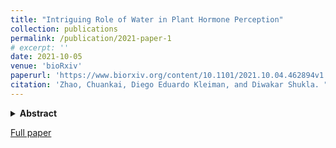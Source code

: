```yaml
---
title: "Intriguing Role of Water in Plant Hormone Perception"
collection: publications
permalink: /publication/2021-paper-1
# excerpt: ''
date: 2021-10-05
venue: 'bioRxiv'
paperurl: 'https://www.biorxiv.org/content/10.1101/2021.10.04.462894v1.full'
citation: 'Zhao, Chuankai, Diego Eduardo Kleiman, and Diwakar Shukla. "Intriguing Role of Water in Plant Hormone Perception." bioRxiv (2021).'
---
```


<details>
	<summary> <b>Abstract</b> </summary>

Plant hormones are small molecules that regulate plant growth, development, and responses to biotic and abiotic stresses. Plant hormones are specifically recognized by the binding site of their receptors. In this work, we investigated the role of water displacement and reorganization at the binding site of plant receptors on the binding of eight classes of phytohormones (auxin, jasmonate, gibberellin, strigolactone, brassinosteroid, cytokinin, salicylic acid, and abscisic acid) using extensive molecular dynamics simulations and inhomogeneous solvation theory. Our findings demonstrated that displacement of water molecules by phytohormones contributes to free energy of binding via entropy gain and is associated with free energy barriers. Also, our results have shown that displacement of unfavorable water molecules in the binding site can be exploited in rational agrochemical design. Overall, this study uncovers the role of water molecules in plant hormone perception, which creates new avenues for agrochemical design to target plant growth and development.
</details>

[Full paper](https://www.biorxiv.org/content/10.1101/2021.10.04.462894v1.full)